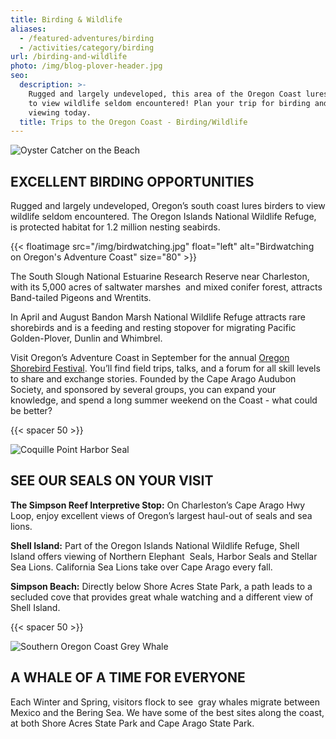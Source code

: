 ```yaml
---
title: Birding & Wildlife
aliases:
  - /featured-adventures/birding
  - /activities/category/birding
url: /birding-and-wildlife
photo: /img/blog-plover-header.jpg
seo:
  description: >-
    Rugged and largely undeveloped, this area of the Oregon Coast lures birders
    to view wildlife seldom encountered! Plan your trip for birding and wildlife
    viewing today.
  title: Trips to the Oregon Coast - Birding/Wildlife
---
```

![Oyster Catcher on the Beach](/img/bandon_oystercatcher.jpg)

## EXCELLENT BIRDING OPPORTUNITIES

Rugged and largely undeveloped, Oregon’s south coast lures birders to view wildlife seldom encountered. The Oregon Islands National Wildlife Refuge, is protected habitat for 1.2 million nesting seabirds. 

{{< floatimage src="/img/birdwatching.jpg" float="left" alt="Birdwatching on Oregon's Adventure Coast" size="80" >}}

The South Slough National Estuarine Research Reserve near Charleston, with its 5,000 acres of saltwater marshes  and mixed conifer forest, attracts Band-tailed Pigeons and Wrentits.

In April and August Bandon Marsh National Wildlife Refuge attracts rare shorebirds and is a feeding and resting stopover for migrating Pacific Golden-Plover, Dunlin and Whimbrel. 

Visit Oregon’s Adventure Coast in September for the annual [Oregon Shorebird Festival](https://www.oregonshorebirdfestival.org/). You’ll find field trips, talks, and a forum for all skill levels to share and exchange stories. Founded by the Cape Arago Audubon Society, and sponsored by several groups, you can expand your knowledge, and spend a long summer weekend on the Coast - what could be better?

{{< spacer 50 >}}

![Coquille Point Harbor Seal](/img/coquillepoint_harborseal.jpg)

## SEE OUR SEALS ON YOUR VISIT

**The Simpson Reef Interpretive Stop:** On Charleston’s Cape Arago Hwy Loop, enjoy excellent views of Oregon’s largest haul-out of seals and sea lions. 

**Shell Island:** Part of the Oregon Islands National Wildlife Refuge, Shell Island offers viewing of Northern Elephant  Seals, Harbor Seals and Stellar Sea Lions. California Sea Lions take over Cape Arago every fall. 

**Simpson Beach:** Directly below Shore Acres State Park, a path leads to a secluded cove that provides great whale watching and a different view of Shell Island. 

{{< spacer 50 >}}

![Southern Oregon Coast Grey Whale](/img/southerncoastoregon_grey_whale.jpg)

## A WHALE OF A TIME FOR EVERYONE

Each Winter and Spring, visitors flock to see  gray whales migrate between Mexico and the Bering Sea. We have some of the best sites along the coast, at both Shore Acres State Park and Cape Arago State Park.
